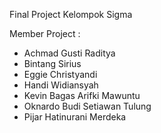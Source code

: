 Final Project Kelompok Sigma

Member Project :
- Achmad Gusti Raditya
- Bintang Sirius
- Eggie Christyandi
- Handi Widiansyah
- Kevin Bagas Arifki Mawuntu
- Oknardo Budi Setiawan Tulung
- Pijar Hatinurani Merdeka

